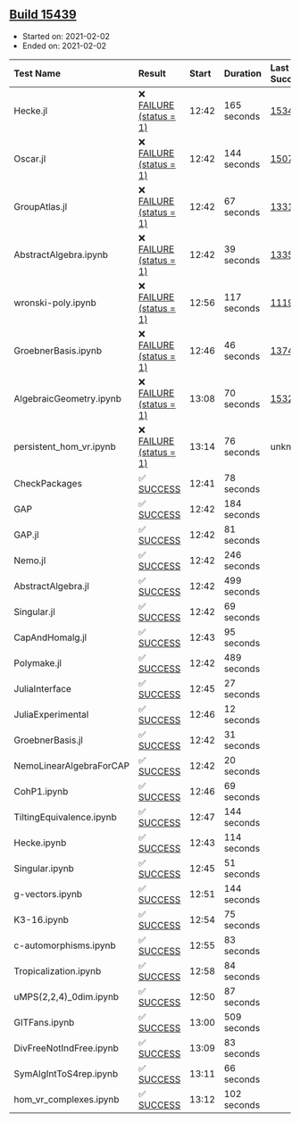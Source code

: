 ## [Build 15439](https://oscarci.mathematik.uni-kl.de/job/oscar/15439/)

* Started on: 2021-02-02
* Ended on: 2021-02-02

| Test Name    | Result | Start | Duration | Last Success | First Failure |
|:-------------|:-------|:------|:---------|:-------------|:--------------|
| Hecke.jl | ❌ [FAILURE (status = 1)](https://oscarci.mathematik.uni-kl.de/job/oscar/15439/artifact/logs/build-15439/Hecke.jl.log) | 12:42 | 165 seconds | [15344](https://oscarci.mathematik.uni-kl.de/job/oscar/15344/) | [15348](https://oscarci.mathematik.uni-kl.de/job/oscar/15348/) |
| Oscar.jl | ❌ [FAILURE (status = 1)](https://oscarci.mathematik.uni-kl.de/job/oscar/15439/artifact/logs/build-15439/Oscar.jl.log) | 12:42 | 144 seconds | [15079](https://oscarci.mathematik.uni-kl.de/job/oscar/15079/) | [15080](https://oscarci.mathematik.uni-kl.de/job/oscar/15080/) |
| GroupAtlas.jl | ❌ [FAILURE (status = 1)](https://oscarci.mathematik.uni-kl.de/job/oscar/15439/artifact/logs/build-15439/GroupAtlas.jl.log) | 12:42 | 67 seconds | [13311](https://oscarci.mathematik.uni-kl.de/job/oscar/13311/) | [13312](https://oscarci.mathematik.uni-kl.de/job/oscar/13312/) |
| AbstractAlgebra.ipynb | ❌ [FAILURE (status = 1)](https://oscarci.mathematik.uni-kl.de/job/oscar/15439/artifact/logs/build-15439/AbstractAlgebra.ipynb.log) | 12:42 | 39 seconds | [13355](https://oscarci.mathematik.uni-kl.de/job/oscar/13355/) | [13356](https://oscarci.mathematik.uni-kl.de/job/oscar/13356/) |
| wronski-poly.ipynb | ❌ [FAILURE (status = 1)](https://oscarci.mathematik.uni-kl.de/job/oscar/15439/artifact/logs/build-15439/wronski-poly.ipynb.log) | 12:56 | 117 seconds | [11192](https://oscarci.mathematik.uni-kl.de/job/oscar/11192/) | [11193](https://oscarci.mathematik.uni-kl.de/job/oscar/11193/) |
| GroebnerBasis.ipynb | ❌ [FAILURE (status = 1)](https://oscarci.mathematik.uni-kl.de/job/oscar/15439/artifact/logs/build-15439/GroebnerBasis.ipynb.log) | 12:46 | 46 seconds | [13748](https://oscarci.mathematik.uni-kl.de/job/oscar/13748/) | [13749](https://oscarci.mathematik.uni-kl.de/job/oscar/13749/) |
| AlgebraicGeometry.ipynb | ❌ [FAILURE (status = 1)](https://oscarci.mathematik.uni-kl.de/job/oscar/15439/artifact/logs/build-15439/AlgebraicGeometry.ipynb.log) | 13:08 | 70 seconds | [15322](https://oscarci.mathematik.uni-kl.de/job/oscar/15322/) | [15323](https://oscarci.mathematik.uni-kl.de/job/oscar/15323/) |
| persistent_hom_vr.ipynb | ❌ [FAILURE (status = 1)](https://oscarci.mathematik.uni-kl.de/job/oscar/15439/artifact/logs/build-15439/persistent_hom_vr.ipynb.log) | 13:14 | 76 seconds | unknown | unknown |
| CheckPackages | ✅ [SUCCESS](https://oscarci.mathematik.uni-kl.de/job/oscar/15439/artifact/logs/build-15439/CheckPackages.log) | 12:41 | 78 seconds |  |  |
| GAP | ✅ [SUCCESS](https://oscarci.mathematik.uni-kl.de/job/oscar/15439/artifact/logs/build-15439/GAP.log) | 12:42 | 184 seconds |  |  |
| GAP.jl | ✅ [SUCCESS](https://oscarci.mathematik.uni-kl.de/job/oscar/15439/artifact/logs/build-15439/GAP.jl.log) | 12:42 | 81 seconds |  |  |
| Nemo.jl | ✅ [SUCCESS](https://oscarci.mathematik.uni-kl.de/job/oscar/15439/artifact/logs/build-15439/Nemo.jl.log) | 12:42 | 246 seconds |  |  |
| AbstractAlgebra.jl | ✅ [SUCCESS](https://oscarci.mathematik.uni-kl.de/job/oscar/15439/artifact/logs/build-15439/AbstractAlgebra.jl.log) | 12:42 | 499 seconds |  |  |
| Singular.jl | ✅ [SUCCESS](https://oscarci.mathematik.uni-kl.de/job/oscar/15439/artifact/logs/build-15439/Singular.jl.log) | 12:42 | 69 seconds |  |  |
| CapAndHomalg.jl | ✅ [SUCCESS](https://oscarci.mathematik.uni-kl.de/job/oscar/15439/artifact/logs/build-15439/CapAndHomalg.jl.log) | 12:43 | 95 seconds |  |  |
| Polymake.jl | ✅ [SUCCESS](https://oscarci.mathematik.uni-kl.de/job/oscar/15439/artifact/logs/build-15439/Polymake.jl.log) | 12:42 | 489 seconds |  |  |
| JuliaInterface | ✅ [SUCCESS](https://oscarci.mathematik.uni-kl.de/job/oscar/15439/artifact/logs/build-15439/JuliaInterface.log) | 12:45 | 27 seconds |  |  |
| JuliaExperimental | ✅ [SUCCESS](https://oscarci.mathematik.uni-kl.de/job/oscar/15439/artifact/logs/build-15439/JuliaExperimental.log) | 12:46 | 12 seconds |  |  |
| GroebnerBasis.jl | ✅ [SUCCESS](https://oscarci.mathematik.uni-kl.de/job/oscar/15439/artifact/logs/build-15439/GroebnerBasis.jl.log) | 12:42 | 31 seconds |  |  |
| NemoLinearAlgebraForCAP | ✅ [SUCCESS](https://oscarci.mathematik.uni-kl.de/job/oscar/15439/artifact/logs/build-15439/NemoLinearAlgebraForCAP.log) | 12:42 | 20 seconds |  |  |
| CohP1.ipynb | ✅ [SUCCESS](https://oscarci.mathematik.uni-kl.de/job/oscar/15439/artifact/logs/build-15439/CohP1.ipynb.log) | 12:46 | 69 seconds |  |  |
| TiltingEquivalence.ipynb | ✅ [SUCCESS](https://oscarci.mathematik.uni-kl.de/job/oscar/15439/artifact/logs/build-15439/TiltingEquivalence.ipynb.log) | 12:47 | 144 seconds |  |  |
| Hecke.ipynb | ✅ [SUCCESS](https://oscarci.mathematik.uni-kl.de/job/oscar/15439/artifact/logs/build-15439/Hecke.ipynb.log) | 12:43 | 114 seconds |  |  |
| Singular.ipynb | ✅ [SUCCESS](https://oscarci.mathematik.uni-kl.de/job/oscar/15439/artifact/logs/build-15439/Singular.ipynb.log) | 12:45 | 51 seconds |  |  |
| g-vectors.ipynb | ✅ [SUCCESS](https://oscarci.mathematik.uni-kl.de/job/oscar/15439/artifact/logs/build-15439/g-vectors.ipynb.log) | 12:51 | 144 seconds |  |  |
| K3-16.ipynb | ✅ [SUCCESS](https://oscarci.mathematik.uni-kl.de/job/oscar/15439/artifact/logs/build-15439/K3-16.ipynb.log) | 12:54 | 75 seconds |  |  |
| c-automorphisms.ipynb | ✅ [SUCCESS](https://oscarci.mathematik.uni-kl.de/job/oscar/15439/artifact/logs/build-15439/c-automorphisms.ipynb.log) | 12:55 | 83 seconds |  |  |
| Tropicalization.ipynb | ✅ [SUCCESS](https://oscarci.mathematik.uni-kl.de/job/oscar/15439/artifact/logs/build-15439/Tropicalization.ipynb.log) | 12:58 | 84 seconds |  |  |
| uMPS(2,2,4)_0dim.ipynb | ✅ [SUCCESS](https://oscarci.mathematik.uni-kl.de/job/oscar/15439/artifact/logs/build-15439/uMPS-2-2-4-_0dim.ipynb.log) | 12:50 | 87 seconds |  |  |
| GITFans.ipynb | ✅ [SUCCESS](https://oscarci.mathematik.uni-kl.de/job/oscar/15439/artifact/logs/build-15439/GITFans.ipynb.log) | 13:00 | 509 seconds |  |  |
| DivFreeNotIndFree.ipynb | ✅ [SUCCESS](https://oscarci.mathematik.uni-kl.de/job/oscar/15439/artifact/logs/build-15439/DivFreeNotIndFree.ipynb.log) | 13:09 | 83 seconds |  |  |
| SymAlgIntToS4rep.ipynb | ✅ [SUCCESS](https://oscarci.mathematik.uni-kl.de/job/oscar/15439/artifact/logs/build-15439/SymAlgIntToS4rep.ipynb.log) | 13:11 | 66 seconds |  |  |
| hom_vr_complexes.ipynb | ✅ [SUCCESS](https://oscarci.mathematik.uni-kl.de/job/oscar/15439/artifact/logs/build-15439/hom_vr_complexes.ipynb.log) | 13:12 | 102 seconds |  |  |
